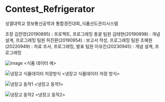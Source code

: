 # Contest_Refrigerator
성결대학교 정보통신공학과 
통합경진대회_식품선도관리시스템

<Team BASE>
조장 김찬영(20190895) : 프로젝트, 프로그래밍 총괄
팀원 김태현(20190898) : 개념 설계, 프로그래밍
팀원 허진환(20190954) : 보고서 작성, 프로그래밍
팀원 조혜원(20220949) : 자료 조사, 프로그래밍, 발표
팀원 이유진(20230945) : 개념 설계, 프로그래밍
  
![image](https://github.com/znantothelimit/Contest_Refrigerator/assets/56341387/b7fc8a7d-15ed-4719-ab95-87ae644270c3)
<식품 데이터 예>

![냉장고 식품데이터 저장방식](https://github.com/znantothelimit/Contest_Refrigerator/assets/56341387/a5eacccf-5c98-4b75-9bf4-75a99ef8f5df)
<냉장고 식품데이터 저장 방식>

![냉장고 동작1](https://github.com/znantothelimit/Contest_Refrigerator/assets/56341387/cb1e44c3-03bd-4869-bf8f-b9efa5a95752)
<냉장고 동작1>

![냉장고 동작2](https://github.com/znantothelimit/Contest_Refrigerator/assets/56341387/affc3702-1f6c-48a7-931e-d48514d875f9)
<냉장고 동작2>
